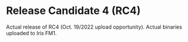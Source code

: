 # Release Candidate 4 (RC4)
Actual release of RC4 (Oct. 19/2022 upload opportunity). Actual binaries uploaded to Iris FM1.
